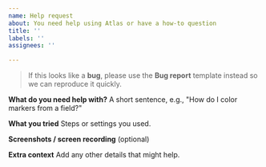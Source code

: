 ```yaml
---
name: Help request
about: You need help using Atlas or have a how‑to question
title: ''
labels: ''
assignees: ''

---
```


> If this looks like a **bug**, please use the **Bug report** template instead so we can reproduce it quickly.

**What do you need help with?**
A short sentence, e.g., "How do I color markers from a field?"

**What you tried**
Steps or settings you used.

**Screenshots / screen recording** (optional)


**Extra context**
Add any other details that might help.
